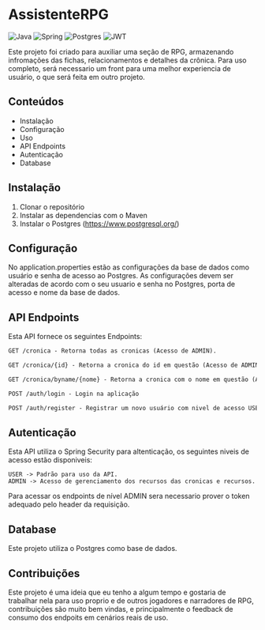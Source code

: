 # AssistenteRPG

![Java](https://img.shields.io/badge/java-%23ED8B00.svg?style=for-the-badge&logo=openjdk&logoColor=white)
![Spring](https://img.shields.io/badge/spring-%236DB33F.svg?style=for-the-badge&logo=spring&logoColor=white)
![Postgres](https://img.shields.io/badge/postgres-%23316192.svg?style=for-the-badge&logo=postgresql&logoColor=white)
![JWT](https://img.shields.io/badge/JWT-black?style=for-the-badge&logo=JSON%20web%20tokens)

Este projeto foi criado para auxiliar uma seção de RPG, armazenando infromações das fichas, relacionamentos e detalhes da crônica.
Para uso completo, será necessario um front para uma melhor experiencia de usuário, o que será feita em outro projeto.

## Conteúdos
- Instalação
- Configuração
- Uso
- API Endpoints
- Autenticação
- Database

## Instalação

1. Clonar o repositório
2. Instalar as dependencias com o Maven
3. Instalar o Postgres (https://www.postgresql.org/)

## Configuração
No application.properties estão as configurações da base de dados como usuário e senha de acesso ao Postgres.
As configurações devem ser alteradas de acordo com o seu usuario e senha no Postgres, porta de acesso e nome da base de dados.

## API Endpoints
Esta API fornece os seguintes Endpoints:

```markdown
GET /cronica - Retorna todas as cronicas (Acesso de ADMIN).

GET /cronica/{id} - Retorna a cronica do id em questão (Acesso de ADMIN).

GET /cronica/byname/{nome} - Retorna a cronica com o nome em questão (Acesso de ADMIN).

POST /auth/login - Login na aplicação

POST /auth/register - Registrar um novo usuário com nivel de acesso USER.
```

## Autenticação
Esta API utiliza o Spring Security para altenticação, os seguintes niveis de acesso estão disponiveis:

```
USER -> Padrão para uso da API.
ADMIN -> Acesso de gerenciamento dos recursos das cronicas e recursos.
```

Para acessar os endpoints de nível ADMIN sera necessario prover o token adequado pelo header da requisição.

## Database
Este projeto utiliza o Postgres como base de dados.

## Contribuições
Este projeto é uma ideia que eu tenho a algum tempo e gostaria de trabalhar nela para uso proprio e de outros jogadores e narradores de RPG,
contribuições são muito bem vindas, e principalmente o feedback de consumo dos endpoits em cenários reais de uso.

